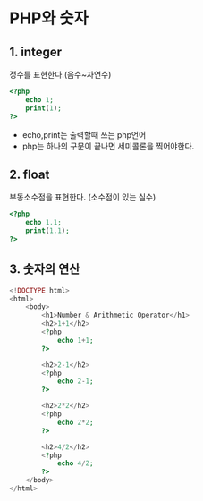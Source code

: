 # PHP와 숫자

## 1. integer
정수를 표현한다.(음수~자연수)
```php
<?php
    echo 1;
    print(1);
?>
```
* echo,print는 출력할때 쓰는 php언어
* php는 하나의 구문이 끝나면 세미콜론을 찍어야한다.

## 2. float
부동소수점을 표현한다. (소수점이 있는 실수)
```php
<?php
    echo 1.1;
    print(1.1);
?>
```

## 3. 숫자의 연산
```php
<!DOCTYPE html>
<html>
    <body>
        <h1>Number & Arithmetic Operator</h1>
        <h2>1+1</h2>
        <?php
            echo 1+1;
        ?>

        <h2>2-1</h2>
        <?php
            echo 2-1;
        ?>

        <h2>2*2</h2>
        <?php
            echo 2*2;
        ?>

        <h2>4/2</h2>
        <?php
            echo 4/2;
        ?>
    </body>
</html>
```